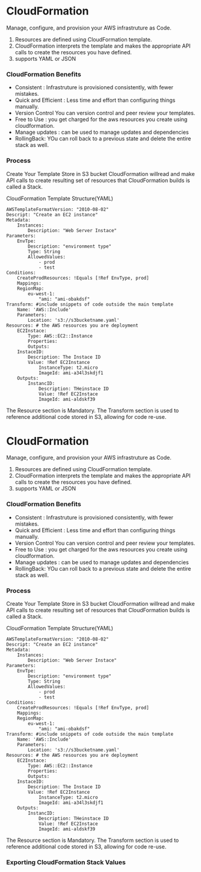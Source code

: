 # CloudFormation
Manage, configure, and provision your AWS infrastruture as Code.

1) Resources are defined using CloudFormation template.
2) CloudFormation interprets the template and makes the appropriate API calls to create the resources you have defined.
3) supports YAML or JSON

### CloudFormation Benefits
* Consistent : Infrastruture is provisioned consistently, with fewer mistakes.
* Quick and Efficient : Less time and effort than configuring things manually.
* Version Control
You can version control and peer review your templates.
* Free to Use : you get charged for the aws resources you create using cloudformation.
* Manage updates : can be used to manage updates and dependencies
* RollingBack: YOu can roll back to a previous state and delete the entire stack as well.

### Process
Create Your Template
Store in S3 bucket
CloudFormation willread and make API calls to create
resulting set of resources that CloudFormation builds is called a Stack.


CloudFormation Template Structure(YAML)
```
AWSTemplateFormatVersion: "2010-08-02"
Descript: "Create an EC2 instance"
Metadata: 
    Instances:
        Description: "Web Server Instace"
Parameters: 
    EnvTpe:
        Description: "environment type"
        Type: String
        AllowedValues: 
            - prod
            - test
Conditions: 
    CreateProdResources: !Equals [!Ref EnvType, prod]
    Mappings:
    RegionMap:
        eu-west-1:
            "ami: "ami-obakdsf"
Transform: #include snippets of code outside the main template
    Name: 'AWS::Include'
    Parameters: 
        Location: 's3://s3bucketname.yaml'
Resources: # the AWS resources you are deployment
    EC2Instace: 
        Type: AWS::EC2::Instance
        Properties:
        Outputs:
    InstaceID:
        Description: The Instace ID
        Value: !Ref EC2Instance
            InstanceType: t2.micro
            ImageId: ami-a34l3skdjf1
    Outputs:
        InstancID:
            Description: THeinstace ID
            Value: !Ref EC2Instace
            ImageId: ami-aldskf39    

```

The Resource section is Mandatory. The Transform section is used to reference additional code stored in S3, allowing for code re-use.
# CloudFormation
Manage, configure, and provision your AWS infrastruture as Code.

1) Resources are defined using CloudFormation template.
2) CloudFormation interprets the template and makes the appropriate API calls to create the resources you have defined.
3) supports YAML or JSON

### CloudFormation Benefits
* Consistent : Infrastruture is provisioned consistently, with fewer mistakes.
* Quick and Efficient : Less time and effort than configuring things manually.
* Version Control
You can version control and peer review your templates.
* Free to Use : you get charged for the aws resources you create using cloudformation.
* Manage updates : can be used to manage updates and dependencies
* RollingBack: YOu can roll back to a previous state and delete the entire stack as well.

### Process
Create Your Template
Store in S3 bucket
CloudFormation willread and make API calls to create
resulting set of resources that CloudFormation builds is called a Stack.


CloudFormation Template Structure(YAML)
```
AWSTemplateFormatVersion: "2010-08-02"
Descript: "Create an EC2 instance"
Metadata: 
    Instances:
        Description: "Web Server Instace"
Parameters: 
    EnvTpe:
        Description: "environment type"
        Type: String
        AllowedValues: 
            - prod
            - test
Conditions: 
    CreateProdResources: !Equals [!Ref EnvType, prod]
    Mappings:
    RegionMap:
        eu-west-1:
            "ami: "ami-obakdsf"
Transform: #include snippets of code outside the main template
    Name: 'AWS::Include'
    Parameters: 
        Location: 's3://s3bucketname.yaml'
Resources: # the AWS resources you are deployment
    EC2Instace: 
        Type: AWS::EC2::Instance
        Properties:
        Outputs:
    InstaceID:
        Description: The Instace ID
        Value: !Ref EC2Instance
            InstanceType: t2.micro
            ImageId: ami-a34l3skdjf1
    Outputs:
        InstancID:
            Description: THeinstace ID
            Value: !Ref EC2Instace
            ImageId: ami-aldskf39    

```

The Resource section is Mandatory. The Transform section is used to reference additional code stored in S3, allowing for code re-use.


### Exporting CloudFormation Stack Values

